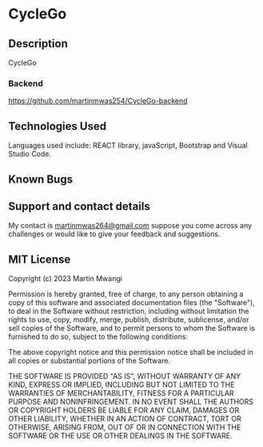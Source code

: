 # CycleGo
## Description
CycleGo
###  Backend 
https://github.com/martinmwas254/CycleGo-backend
## Technologies Used
Languages used include: REACT library, javaScript, Bootstrap and Visual Studio Code.

## Known Bugs

## Support and contact details
My contact is martinmwas264@gmail.com suppose you come across any challenges or would like to give your feedback and suggestions.

## MIT License

Copyright (c) 2023 Martin Mwangi

Permission is hereby granted, free of charge, to any person obtaining a copy
of this software and associated documentation files (the "Software"), to deal
in the Software without restriction, including without limitation the rights
to use, copy, modify, merge, publish, distribute, sublicense, and/or sell
copies of the Software, and to permit persons to whom the Software is
furnished to do so, subject to the following conditions:

The above copyright notice and this permission notice shall be included in all
copies or substantial portions of the Software.

THE SOFTWARE IS PROVIDED "AS IS", WITHOUT WARRANTY OF ANY KIND, EXPRESS OR
IMPLIED, INCLUDING BUT NOT LIMITED TO THE WARRANTIES OF MERCHANTABILITY,
FITNESS FOR A PARTICULAR PURPOSE AND NONINFRINGEMENT. IN NO EVENT SHALL THE
AUTHORS OR COPYRIGHT HOLDERS BE LIABLE FOR ANY CLAIM, DAMAGES OR OTHER
LIABILITY, WHETHER IN AN ACTION OF CONTRACT, TORT OR OTHERWISE, ARISING FROM,
OUT OF OR IN CONNECTION WITH THE SOFTWARE OR THE USE OR OTHER DEALINGS IN THE
SOFTWARE.
